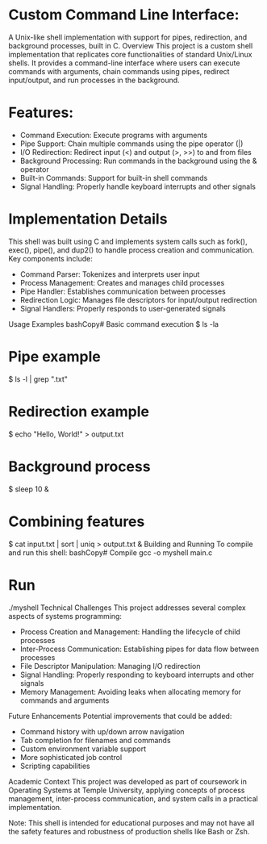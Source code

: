 # Custom Command Line Interface:

A Unix-like shell implementation with support for pipes, redirection, and background processes, built in C.
Overview
This project is a custom shell implementation that replicates core functionalities of standard Unix/Linux shells. It provides a command-line interface where users can execute commands with arguments, chain commands using pipes, redirect input/output, and run processes in the background.


# Features:

 * Command Execution: Execute programs with arguments
 * Pipe Support: Chain multiple commands using the pipe operator (|)
 * I/O Redirection: Redirect input (<) and output (>, >>) to and from files
 * Background Processing: Run commands in the background using the & operator
 * Built-in Commands: Support for built-in shell commands
 * Signal Handling: Properly handle keyboard interrupts and other signals

# Implementation Details

This shell was built using C and implements system calls such as fork(), exec(), pipe(), and dup2() to handle process creation and communication. 
Key components include:

* Command Parser: Tokenizes and interprets user input
* Process Management: Creates and manages child processes
* Pipe Handler: Establishes communication between processes
* Redirection Logic: Manages file descriptors for input/output redirection
* Signal Handlers: Properly responds to user-generated signals

Usage Examples
bashCopy# Basic command execution
$ ls -la

# Pipe example
$ ls -l | grep ".txt"

# Redirection example
$ echo "Hello, World!" > output.txt

# Background process
$ sleep 10 &

# Combining features
$ cat input.txt | sort | uniq > output.txt &
Building and Running
To compile and run this shell:
bashCopy# Compile
gcc -o myshell main.c

# Run
./myshell
Technical Challenges
This project addresses several complex aspects of systems programming:

* Process Creation and Management: Handling the lifecycle of child processes
* Inter-Process Communication: Establishing pipes for data flow between processes
* File Descriptor Manipulation: Managing I/O redirection
* Signal Handling: Properly responding to keyboard interrupts and other signals
* Memory Management: Avoiding leaks when allocating memory for commands and arguments

Future Enhancements
Potential improvements that could be added:

* Command history with up/down arrow navigation
* Tab completion for filenames and commands
* Custom environment variable support
* More sophisticated job control
* Scripting capabilities

Academic Context
This project was developed as part of coursework in Operating Systems at Temple University, applying concepts of process management, inter-process communication, and system calls in a practical implementation.

Note: This shell is intended for educational purposes and may not have all the safety features and robustness of production shells like Bash or Zsh.

